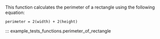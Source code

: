 This function calculates the perimeter of a rectangle using the following equation:
    
    perimeter = 2(width) + 2(height)

::: example_tests_functions.perimeter_of_rectangle